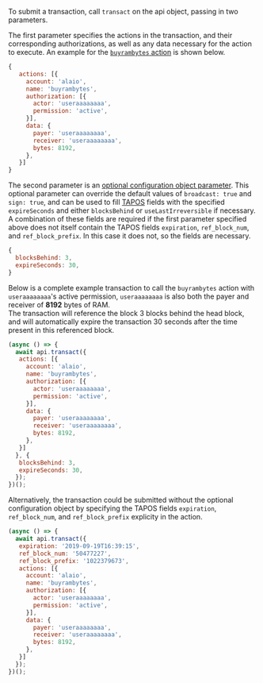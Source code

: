 To submit a transaction, call `transact` on the api object, passing in two parameters.

The first parameter specifies the actions in the transaction, and their corresponding authorizations, as well as any data necessary for the action to execute.  An example for the [`buyrambytes` action](https://github.com/ALAIO/alaio.contracts/blob/52fbd4ac7e6c38c558302c48d00469a4bed35f7c/contracts/alaio.system/include/alaio.system/alaio.system.hpp#L1028) is shown below.
```javascript
{ 
   actions: [{
     account: 'alaio',
     name: 'buyrambytes',
     authorization: [{
       actor: 'useraaaaaaaa',
       permission: 'active',
     }],
     data: {
       payer: 'useraaaaaaaa',
       receiver: 'useraaaaaaaa',
       bytes: 8192,
     },
   }]
}
```
The second parameter is an [optional configuration object parameter](https://github.com/ALAIO/eosjs/blob/master/src/eosjs-api.ts#L215).  This optional parameter can override the default values of `broadcast: true` and `sign: true`, and can be used to fill [TAPOS](https://alaio.stackexchange.com/questions/2362/what-is-transaction-as-proof-of-stake-tapos-and-when-would-a-smart-contract) fields with the specified `expireSeconds` and either `blocksBehind` or `useLastIrreversible` if necessary.  A combination of these fields are required if the first parameter specified above does not itself contain the TAPOS fields `expiration`, `ref_block_num`, and `ref_block_prefix`.  In this case it does not, so the fields are necessary.
```javascript
{
  blocksBehind: 3,
  expireSeconds: 30,
}
```
Below is a complete example transaction to call the `buyrambytes` action with `useraaaaaaaa`'s active permission, `useraaaaaaaa` is also both the payer and receiver of **8192** bytes of RAM.  
The transaction will reference the block 3 blocks behind the head block, and will automatically expire the transaction 30 seconds after the time present in this referenced block.
```javascript
(async () => {
  await api.transact({
   actions: [{
     account: 'alaio',
     name: 'buyrambytes',
     authorization: [{
       actor: 'useraaaaaaaa',
       permission: 'active',
     }],
     data: {
       payer: 'useraaaaaaaa',
       receiver: 'useraaaaaaaa',
       bytes: 8192,
     },
   }]
  }, {
   blocksBehind: 3,
   expireSeconds: 30,
  });
})();
```

Alternatively, the transaction could be submitted without the optional configuration object by specifying the TAPOS fields `expiration`, `ref_block_num`, and `ref_block_prefix` explicity in the action.
```javascript
(async () => {
  await api.transact({
   expiration: '2019-09-19T16:39:15',
   ref_block_num: '50477227',
   ref_block_prefix: '1022379673',
   actions: [{
     account: 'alaio',
     name: 'buyrambytes',
     authorization: [{
       actor: 'useraaaaaaaa',
       permission: 'active',
     }],
     data: {
       payer: 'useraaaaaaaa',
       receiver: 'useraaaaaaaa',
       bytes: 8192,
     },
   }]
  });
})();
```
